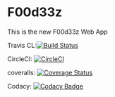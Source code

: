 
# F00d33z
This is the new F00d33z Web App

Travis CL:[![Build Status](https://travis-ci.org/Hemanth759/F00d33z.svg?branch=master)](https://travis-ci.org/Hemanth759/F00d33z)

CircleCI: [![CircleCI](https://circleci.com/gh/Hemanth759/F00d33z/tree/master.svg?style=svg)](https://circleci.com/gh/Hemanth759/F00d33z/tree/master)

coveralls: [![Coverage Status](https://coveralls.io/repos/github/Hemanth759/F00d33z/badge.svg?branch=master)](https://coveralls.io/github/Hemanth759/F00d33z?branch=master)

Codacy: [![Codacy Badge](https://api.codacy.com/project/badge/Grade/b173333f79184a668c71dc2f2b06cf5f)](https://www.codacy.com/app/Hemanth759/F00d33z?utm_source=github.com&amp;utm_medium=referral&amp;utm_content=Hemanth759/F00d33z&amp;utm_campaign=Badge_Grade)
